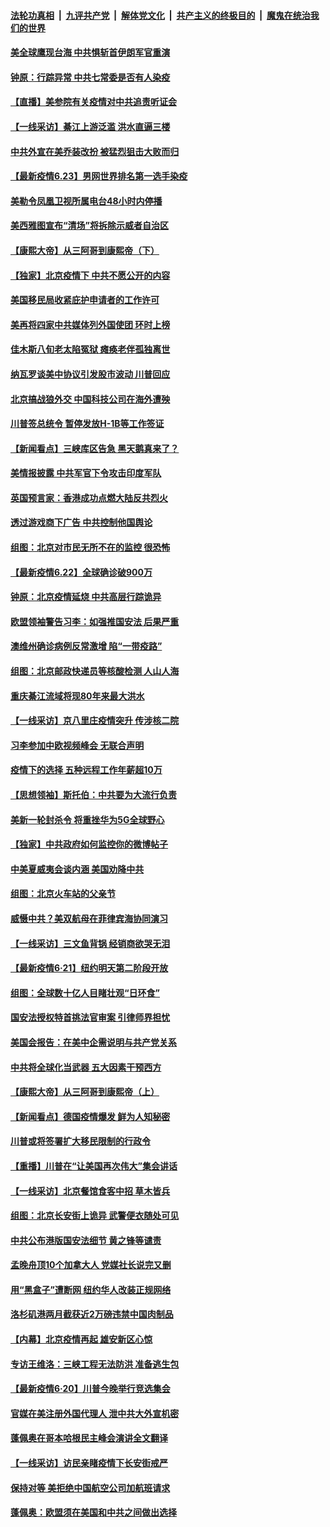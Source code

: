####  [法轮功真相](../../../../basic/blob/master/README.md?t=06240831) &nbsp;|&nbsp; [九评共产党](../../../../9ping.md/blob/master/README.md?t=06240831) &nbsp;|&nbsp; [解体党文化](../../../../jtdwh.md/blob/master/README.md?t=06240831)  &nbsp;|&nbsp; [共产主义的终极目的](../../../../gczydzjmd.md/blob/master/README.md?t=06240831) &nbsp;|&nbsp; [魔鬼在统治我们的世界](../../../../mgztzwmdsj.md/blob/master/README.md?t=06240831) 

#### [美全球鹰现台海 中共惧斩首伊朗军官重演](../pages/nf4514/n12207763.md?t=06240831) 

#### [钟原：行踪异常 中共七常委是否有人染疫](../pages/nf4514/n12207556.md?t=06240831) 

#### [【直播】美参院有关疫情对中共追责听证会](../pages/nf4514/n12207370.md?t=06240831) 

#### [【一线采访】綦江上游泛滥 洪水直逼三楼](../pages/nf4514/n12207100.md?t=06240831) 

#### [中共外宣在美乔装改扮 被猛烈狙击大败而归](../pages/nf4514/n12207048.md?t=06240831) 

#### [【最新疫情6.23】男网世界排名第一选手染疫](../pages/nf4514/n12205436.md?t=06240831) 

#### [美勒令凤凰卫视所属电台48小时内停播](../pages/nf4514/n12205664.md?t=06240831) 

#### [美西雅图宣布“清场”将拆除示威者自治区](../pages/nf4514/n12206432.md?t=06240831) 

#### [【康熙大帝】从三阿哥到康熙帝（下）](../pages/nf4514/n12131930.md?t=06240831) 

#### [【独家】北京疫情下 中共不愿公开的内容](../pages/nf4514/n12203800.md?t=06240831) 

#### [美国移民局收紧庇护申请者的工作许可](../pages/nf4514/n12206240.md?t=06240831) 

#### [美再将四家中共媒体列外国使团 环时上榜](../pages/nf4514/n12205059.md?t=06240831) 

#### [佳木斯八旬老太陷冤狱 瘫痪老伴孤独离世](../pages/nf4514/n12203870.md?t=06240831) 

#### [纳瓦罗谈美中协议引发股市波动 川普回应](../pages/nf4514/n12205543.md?t=06240831) 

#### [北京搞战狼外交 中国科技公司在海外遭殃](../pages/nf4514/n12204846.md?t=06240831) 

#### [川普签总统令 暂停发放H-1B等工作签证](../pages/nf4514/n12205286.md?t=06240831) 

#### [【新闻看点】三峡库区告急 黑天鹅真来了？](../pages/nf4514/n12205008.md?t=06240831) 

#### [美情报披露 中共军官下令攻击印度军队](../pages/nf4514/n12205206.md?t=06240831) 

#### [英国预言家：香港成功点燃大陆反共烈火](../pages/nf4514/n12205226.md?t=06240831) 

#### [透过游戏商下广告 中共控制他国舆论](../pages/nf4514/n12204433.md?t=06240831) 

#### [组图：北京对市民无所不在的监控 很恐怖](../pages/nf4514/n12204898.md?t=06240831) 

#### [【最新疫情6.22】全球确诊破900万](../pages/nf4514/n12199354.md?t=06240831) 

#### [钟原：北京疫情延烧 中共高层行踪诡异](../pages/nf4514/n12204828.md?t=06240831) 

#### [欧盟领袖警告习李：如强推国安法 后果严重](../pages/nf4514/n12204750.md?t=06240831) 

#### [澳维州确诊病例反常激增 陷“一带疫路”](../pages/nf4514/n12203793.md?t=06240831) 

#### [组图：北京邮政快递员等核酸检测 人山人海](../pages/nf4514/n12204212.md?t=06240831) 

#### [重庆綦江流域将现80年来最大洪水](../pages/nf4514/n12203735.md?t=06240831) 

#### [【一线采访】京八里庄疫情突升 传涉核二院](../pages/nf4514/n12204209.md?t=06240831) 

#### [习李参加中欧视频峰会 无联合声明](../pages/nf4514/n12203689.md?t=06240831) 

#### [疫情下的选择 五种远程工作年薪超10万](../pages/nf4514/n12190408.md?t=06240831) 

#### [【思想领袖】斯托伯：中共要为大流行负责](../pages/nf4514/n12115529.md?t=06240831) 

#### [美新一轮封杀令 将重挫华为5G全球野心](../pages/nf4514/n12202488.md?t=06240831) 

#### [【独家】中共政府如何监控你的微博帖子](../pages/nf4514/n12192234.md?t=06240831) 

#### [中美夏威夷会谈内涵 美国劝降中共](../pages/nf4514/n12202579.md?t=06240831) 

#### [组图：北京火车站的父亲节](../pages/nf4514/n12202250.md?t=06240831) 

#### [威慑中共？美双航母在菲律宾海协同演习](../pages/nf4514/n12202399.md?t=06240831) 

#### [【一线采访】三文鱼背锅 经销商欲哭无泪](../pages/nf4514/n12202308.md?t=06240831) 

#### [【最新疫情6·21】纽约明天第二阶段开放](../pages/nf4514/n12196332.md?t=06240831) 

#### [组图：全球数十亿人目睹壮观“日环食”](../pages/nf4514/n12202171.md?t=06240831) 

#### [国安法授权特首挑法官审案 引律师界担忧](../pages/nf4514/n12202121.md?t=06240831) 

#### [美国会报告：在美中企需说明与共产党关系](../pages/nf4514/n12199133.md?t=06240831) 

#### [中共将全球化当武器 五大因素干预西方](../pages/nf4514/n12186089.md?t=06240831) 

#### [【康熙大帝】从三阿哥到康熙帝（上）](../pages/nf4514/n12130110.md?t=06240831) 

#### [【新闻看点】德国疫情爆发 鲜为人知秘密](../pages/nf4514/n12200936.md?t=06240831) 

#### [川普或将签署扩大移民限制的行政令](../pages/nf4514/n12201017.md?t=06240831) 

#### [【重播】川普在“让美国再次伟大”集会讲话](../pages/nf4514/n12199351.md?t=06240831) 

#### [【一线采访】北京餐馆食客中招 草木皆兵](../pages/nf4514/n12200863.md?t=06240831) 

#### [组图：北京长安街上诡异 武警便衣随处可见](../pages/nf4514/n12200681.md?t=06240831) 

#### [中共公布港版国安法细节 黄之锋等谴责](../pages/nf4514/n12200535.md?t=06240831) 

#### [孟晚舟顶10个加拿大人 党媒社长说完又删](../pages/nf4514/n12200398.md?t=06240831) 

#### [用“黑盒子”遭断网   纽约华人改装正规网络](../pages/nf4514/n12199538.md?t=06240831) 

#### [洛杉矶港两月截获近2万磅违禁中国肉制品](../pages/nf4514/n12199208.md?t=06240831) 

#### [【内幕】北京疫情再起 雄安新区心惊](../pages/nf4514/n12195087.md?t=06240831) 

#### [专访王维洛：三峡工程无法防洪 准备逃生包](../pages/nf4514/n12199884.md?t=06240831) 

#### [【最新疫情6·20】川普今晚举行竞选集会](../pages/nf4514/n12199376.md?t=06240831) 

#### [官媒在美注册外国代理人 泄中共大外宣机密](../pages/nf4514/n12199534.md?t=06240831) 

#### [蓬佩奥在哥本哈根民主峰会演讲全文翻译](../pages/nf4514/n12199290.md?t=06240831) 

#### [【一线采访】访民亲睹疫情下长安街戒严](../pages/nf4514/n12199890.md?t=06240831) 

#### [保持对等 美拒绝中国航空公司加航班请求](../pages/nf4514/n12199377.md?t=06240831) 

#### [蓬佩奥：欧盟须在美国和中共之间做出选择](../pages/nf4514/n12199184.md?t=06240831) 

